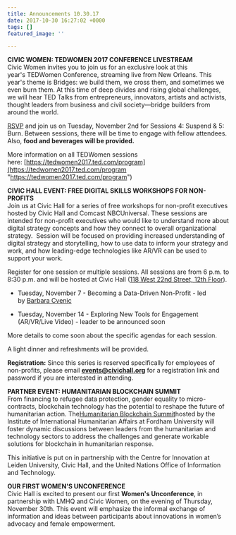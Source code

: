 ```yaml
---
title: Announcements 10.30.17
date: 2017-10-30 16:27:02 +0000
tags: []
featured_image: ''

---
```

**CIVIC WOMEN: TEDWOMEN 2017 CONFERENCE LIVESTREAM**  
Civic Women invites you to join us for an exclusive look at this year's TEDWomen Conference, streaming live from New Orleans. This year's theme is Bridges: we build them, we cross them, and sometimes we even burn them. At this time of deep divides and rising global challenges, we will hear TED Talks from entrepreneurs, innovators, artists and activists, thought leaders from business and civil society—bridge builders from around the world.

[RSVP](https://civichall.us9.list-manage.com/track/click?u=784ac4a90c07e1e7ebbf294d4&id=06029ba53c&e=9bb5ebdb18) and join us on Tuesday, November 2nd for Sessions 4: Suspend & 5: Burn. Between sessions, there will be time to engage with fellow attendees. Also, **food and beverages will be provided.**

More information on all TEDWomen sessions here: [https://tedwomen2017.ted.com/program](https://tedwomen2017.ted.com/program "https://tedwomen2017.ted.com/program")  
  
**CIVIC HALL EVENT: FREE DIGITAL SKILLS WORKSHOPS FOR NON-PROFITS**    
Join us at Civic Hall for a series of free workshops for non-profit executives hosted by Civic Hall and Comcast NBCUniversal. These sessions are intended for non-profit executives who would like to understand more about digital strategy concepts and how they connect to overall organizational strategy.  Session will be focused on providing increased understanding of digital strategy and storytelling, how to use data to inform your strategy and work, and how leading-edge technologies like AR/VR can be used to support your work. 

  
Register for one session or multiple sessions. All sessions are from 6 p.m. to 8:30 p.m. and will be hosted at Civic Hall ([118 West 22nd Street, 12th Floor](https://civichall.us9.list-manage.com/track/click?u=784ac4a90c07e1e7ebbf294d4&id=4bc993b846&e=9bb5ebdb18)).

* Tuesday, November 7 - Becoming a Data-Driven Non-Profit - led by [Barbara Cvenic](https://civichall.us9.list-manage.com/track/click?u=784ac4a90c07e1e7ebbf294d4&id=afd5bf15d4&e=9bb5ebdb18)

* Tuesday, November 14 - Exploring New Tools for Engagement (AR/VR/Live Video) - leader to be announced soon

More details to come soon about the specific agendas for each session.  
  
A light dinner and refreshments will be provided.   
  
**Registration:** Since this series is reserved specifically for employees of non-profits, please email [**events@civichall.org**](mailto:events@civichall.org) for a registration link and password if you are interested in attending.  
  
**PARTNER EVENT: HUMANITARIAN BLOCKCHAIN SUMMIT**  
From financing to refugee data protection, gender equality to micro-contracts, blockchain technology has the potential to reshape the future of humanitarian action. The[Humanitarian Blockchain Summit](https://civichall.us9.list-manage.com/track/click?u=784ac4a90c07e1e7ebbf294d4&id=79330f2b99&e=9bb5ebdb18)hosted by the Institute of International Humanitarian Affairs at Fordham University will foster dynamic discussions between leaders from the humanitarian and technology sectors to address the challenges and generate workable solutions for blockchain in humanitarian response.  
  
This initiative is put on in partnership with the Centre for Innovation at Leiden University, Civic Hall, and the United Nations Office of Information and Technology.  
  
**OUR FIRST WOMEN'S UNCONFERENCE**    
Civic Hall is excited to present our first **Women's Unconference**, in partnership with LMHQ and Civic Women, on the evening of Thursday, November 30th. This event will emphasize the informal exchange of information and ideas between participants about innovations in women’s advocacy and female empowerment.